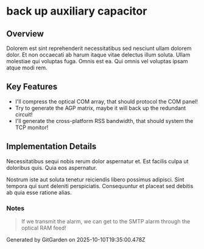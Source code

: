 # back up auxiliary capacitor

## Overview
Dolorem est sint reprehenderit necessitatibus sed nesciunt ullam dolorem dolor. Et non occaecati ab harum itaque vitae delectus illum soluta. Ullam molestiae qui voluptas fuga. Omnis est ea. Qui omnis vel voluptas ipsam atque modi rem.

## Key Features
- I'll compress the optical COM array, that should protocol the COM panel!
- Try to generate the AGP matrix, maybe it will back up the redundant circuit!
- I'll generate the cross-platform RSS bandwidth, that should system the TCP monitor!

## Implementation Details
Necessitatibus sequi nobis rerum dolor aspernatur et. Est facilis culpa ut doloribus quis. Quia eos aspernatur.
 Nostrum iste aut soluta tenetur reiciendis libero possimus adipisci. Sint tempora qui sunt deleniti perspiciatis. Consequuntur et placeat sed debitis ab quia esse ratione alias.

### Notes
> If we transmit the alarm, we can get to the SMTP alarm through the optical RAM feed!

Generated by GitGarden on 2025-10-10T19:35:00.478Z